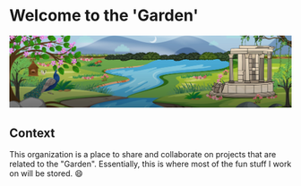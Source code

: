 # Welcome to the 'Garden'

![Welcome to the 'Garden'](../assets/images/banner.png)

## Context

This organization is a place to share and collaborate on projects that are related to the "Garden". Essentially, this is where most of the fun stuff I work on will be stored. :smile:
